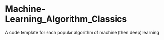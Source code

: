 # Machine-Learning_Algorithm_Classics
A code template for each popular algorithm of machine (then deep) learning

